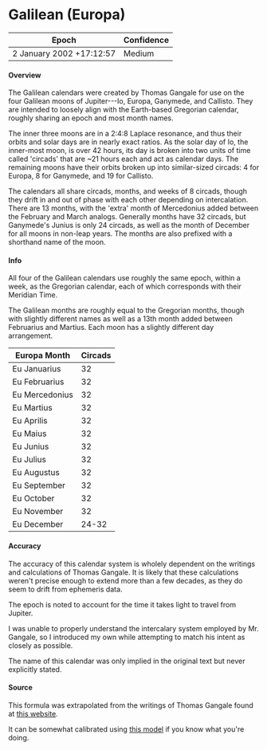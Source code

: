 # Galilean (Europa)

| Epoch                        | Confidence |
| ---------------------------- | ---------- |
| 2 January 2002 +17:12:57     | Medium     |

#### Overview

The Galilean calendars were created by Thomas Gangale for use on the four Galilean moons of Jupiter---Io, Europa, Ganymede, and Callisto. They are intended to loosely align with the Earth-based Gregorian calendar, roughly sharing an epoch and most month names.

The inner three moons are in a 2:4:8 Laplace resonance, and thus their orbits and solar days are in nearly exact ratios. As the solar day of Io, the inner-most moon, is over 42 hours, its day is broken into two units of time called 'circads' that are ~21 hours each and act as calendar days. The remaining moons have their orbits broken up into similar-sized circads: 4 for Europa, 8 for Ganymede, and 19 for Callisto.

The calendars all share circads, months, and weeks of 8 circads, though they drift in and out of phase with each other depending on intercalation. There are 13 months, with the 'extra' month of Mercedonius added between the February and March analogs. Generally months have 32 circads, but Ganymede's Junius is only 24 circads, as well as the month of December for all moons in non-leap years. The months are also prefixed with a shorthand name of the moon.

#### Info

All four of the Galilean calendars use roughly the same epoch, within a week, as the Gregorian calendar, each of which corresponds with their Meridian Time.

The Galilean months are roughly equal to the Gregorian months, though with slightly different names as well as a 13th month added between Februarius and Martius. Each moon has a slightly different day arrangement.

| Europa Month | Circads |
|--------------|---------|
| Eu Januarius | 32 |
| Eu Februarius | 32 |
| Eu Mercedonius | 32 |
| Eu Martius | 32 |
| Eu Aprilis | 32 |
| Eu Maius | 32 |
| Eu Junius | 32 |
| Eu Julius | 32 |
| Eu Augustus | 32 |
| Eu September | 32 |
| Eu October | 32 |
| Eu November | 32 |
| Eu December | 24-32 |

#### Accuracy

The accuracy of this calendar system is wholely dependent on the writings and calculations of Thomas Gangale. It is likely that these calculations weren't precise enough to extend more than a few decades, as they do seem to drift from ephemeris data.

The epoch is noted to account for the time it takes light to travel from Jupiter.

I was unable to properly understand the intercalary system employed by Mr. Gangale, so I introduced my own while attempting to match his intent as closely as possible.

The name of this calendar was only implied in the original text but never explicitly stated.

#### Source

This formula was extrapolated from the writings of Thomas Gangale found at [this website](https://ops-alaska.com/time/gangale_jupiter/jupiter.htm).

It can be somewhat calibrated using [this model](https://skyandtelescope.org/wp-content/plugins/observing-tools/jupiter_moons/jupiter.html) if you know what you're doing.
